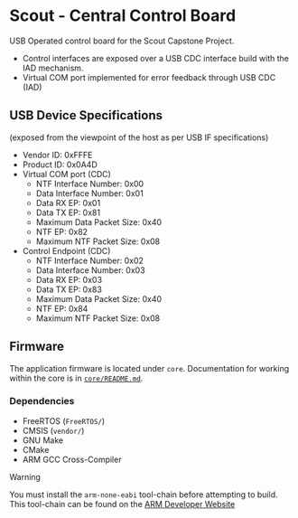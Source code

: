 # Scout - Central Control Board

USB Operated control board for the Scout Capstone Project.

- Control interfaces are exposed over a USB CDC interface build with the IAD mechanism.
- Virtual COM port implemented for error feedback through USB CDC (IAD)

## USB Device Specifications
(exposed from the viewpoint of the host as per USB IF specifications)
- Vendor ID: 0xFFFE
- Product ID: 0x0A4D
- Virtual COM port (CDC)
    - NTF Interface Number: 0x00
    - Data Interface Number: 0x01
    - Data RX EP: 0x01
    - Data TX EP: 0x81
    - Maximum Data Packet Size: 0x40
    - NTF EP: 0x82
    - Maximum NTF Packet Size: 0x08
- Control Endpoint (CDC)
    - NTF Interface Number: 0x02
    - Data Interface Number: 0x03
    - Data RX EP: 0x03
    - Data TX EP: 0x83
    - Maximum Data Packet Size: 0x40
    - NTF EP: 0x84
    - Maximum NTF Packet Size: 0x08

## Firmware
The application firmware is located under `core`.
Documentation for working within the core is in [`core/README.md`](./core/README.md).

### Dependencies
- FreeRTOS (`FreeRTOS/`)
- CMSIS (`vendor/`)
- GNU Make
- CMake
- ARM GCC Cross-Compiler

> [!WARNING]
> You must install the `arm-none-eabi` tool-chain before attempting to build.
> This tool-chain can be found on the [ARM Developer Website](https://developer.arm.com/downloads/-/gnu-rm)
